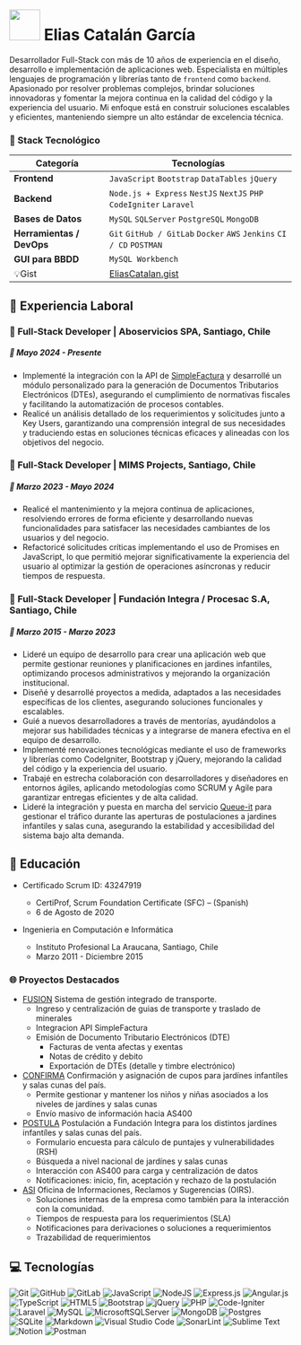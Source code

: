 
# <img src="https://media.giphy.com/media/QTfX9Ejfra3ZmNxh6B/giphy.gif?cid=790b7611bfoasj7zac7k5dq5sp5c47ffszb4djlslhpvlye7&ep=v1_stickers_search&rid=giphy.gif&ct=s" width="55px"> Elias Catalán García 
Desarrollador Full-Stack con más de 10 años de experiencia en el diseño, desarrollo e implementación de aplicaciones web. Especialista en múltiples lenguajes de programación y librerías tanto de `frontend` como `backend`. Apasionado por resolver problemas complejos, brindar soluciones innovadoras y fomentar la mejora continua en la calidad del código y la experiencia del usuario. Mi enfoque está en construir soluciones escalables y eficientes, manteniendo siempre un alto estándar de excelencia técnica.

### 🧠 Stack Tecnológico

| Categoría              | Tecnologías                                                                 |
|------------------------|------------------------------------------------------------------------------|
| **Frontend**          | `JavaScript` `Bootstrap` `DataTables` `jQuery`                            |
| **Backend**           | `Node.js + Express` `NestJS` `NextJS` `PHP` `CodeIgniter` `Laravel`                   |
| **Bases de Datos**     | `MySQL` `SQLServer` `PostgreSQL` `MongoDB`                                |
| **Herramientas / DevOps** | `Git` `GitHub / GitLab` `Docker` `AWS` `Jenkins` `CI / CD` `POSTMAN` |
| **GUI para BBDD**      | `MySQL Workbench`                                                            |
| 💡Gist                  | [EliasCatalan.gist](https://gist.github.com/EliasCatalan) |

<!-- ## 📎 Información contacto 
- Santiago, San Bernardo, Chile
- Mail: [ecatalan.code@gmail.com](mailto:ecatalan.code@gmail.com)
- LinkedIn: www.linkedin.com/in/ecatalan
- GitHub: www.github.com/EliasCatalan] -->

## 🏢 Experiencia Laboral
### 📌 Full-Stack Developer | Aboservicios SPA, Santiago, Chile
##### 📅 Mayo 2024 - Presente 
- Implementé la integración con la API de [SimpleFactura](https://simplefactura.cl) y desarrollé un módulo personalizado para la generación de Documentos Tributarios Electrónicos (DTEs), asegurando el cumplimiento de normativas fiscales y facilitando la automatización de procesos contables.
- Realicé un análisis detallado de los requerimientos y solicitudes junto a Key Users, garantizando una comprensión integral de sus necesidades y traduciendo estas en soluciones técnicas eficaces y alineadas con los objetivos del negocio.

### 📌 Full-Stack Developer | MIMS Projects, Santiago, Chile
##### 📅 Marzo 2023 - Mayo 2024
- Realicé el mantenimiento y la mejora continua de aplicaciones, resolviendo errores de forma eficiente y desarrollando nuevas funcionalidades para satisfacer las necesidades cambiantes de los usuarios y del negocio.
- Refactoricé solicitudes críticas implementando el uso de Promises en JavaScript, lo que permitió mejorar significativamente la experiencia del usuario al optimizar la gestión de operaciones asíncronas y reducir tiempos de respuesta.

### 📌 Full-Stack Developer | Fundación Integra / Procesac S.A, Santiago, Chile
##### 📅 Marzo 2015 - Marzo 2023
- Lideré un equipo de desarrollo para crear una aplicación web que permite gestionar reuniones y planificaciones en jardines infantiles, optimizando procesos administrativos y mejorando la organización institucional.
- Diseñé y desarrollé proyectos a medida, adaptados a las necesidades específicas de los clientes, asegurando soluciones funcionales y escalables.
- Guié a nuevos desarrolladores a través de mentorías, ayudándolos a mejorar sus habilidades técnicas y a integrarse de manera efectiva en el equipo de desarrollo.
- Implementé renovaciones tecnológicas mediante el uso de frameworks y librerías como CodeIgniter, Bootstrap y jQuery, mejorando la calidad del código y la experiencia del usuario.
- Trabajé en estrecha colaboración con desarrolladores y diseñadores en entornos ágiles, aplicando metodologías como SCRUM y Agile para garantizar entregas eficientes y de alta calidad.
- Lideré la integración y puesta en marcha del servicio [Queue-it](https://queue-it.com) para gestionar el tráfico durante las aperturas de postulaciones a jardines infantiles y salas cuna, asegurando la estabilidad y accesibilidad del sistema bajo alta demanda.

## 🏫 Educación
* Certificado Scrum ID: 43247919
  + CertiProf, Scrum Foundation Certificate (SFC) – (Spanish)
  + 6 de Agosto de 2020
  
* Ingenieria en Computación e Informática
  + Instituto Profesional La Araucana, Santiago, Chile
  + Marzo 2011 - Diciembre 2015

<!-- ### 👨‍💻 Habilidades Técnicas
* Lenguajes de Programación: `JavaScript`, `PHP`, `SQL`
* Frameworks y Librerías: `CodeIgniter`, `Laravel`, `Node.js + Express`, `Bootstrap`, `DataTables`, `jQuery`
* Bases de Datos: `MySQL`, `SQLServer`, `PostgreSQL`, `MongoDB`
* Herramientas y Tecnologías: `Git`, `Docker`, `AWS`, `Jenkins`, `MYSQL Workbench`, `GitHub / GitLab`, `CI / CD`, `POSTMAN` -->

### 🌐 Proyectos Destacados
*  [FUSION](https://fusion.deltainformatica.cl) Sistema de gestión integrado de transporte.
    + Ingreso y centralización de guias de transporte y traslado de minerales
    + Integracion API SimpleFactura
    + Emisión de Documento Tributario Electrónicos (DTE)
      + Facturas de venta afectas y exentas
      + Notas de crédito y debito
      + Exportación de DTEs (detalle y timbre electrónico) 
* [CONFIRMA](https://confirma.integra.cl) Confirmación y asignación de cupos para jardínes infantíles y salas cunas del país.
    + Permite gestionar y mantener los niños y niñas asociados a los niveles de jardínes y salas cunas
    + Envío masivo de información hacia AS400
* [POSTULA](https://postula.integra.cl) Postulación a Fundación Integra para los distintos jardínes infantíles y salas cunas del país.
    + Formulario encuesta para cálculo de puntajes y vulnerabilidades (RSH)
    + Búsqueda a nivel nacional de jardínes y salas cunas
    + Interacción con AS400 para carga y centralización de datos
    + Notificaciones: inicio, fin, aceptación y rechazo de la postulación
* [ASI](https://asi.integra.cl) Oficina de Informaciones, Reclamos y Sugerencias (OIRS).
    + Soluciones internas de la empresa como también para la interacción con la comunidad.
    + Tiempos de respuesta para los requerimientos (SLA)
    + Notificaciones para derivaciones o soluciones a requerimientos
    + Trazabilidad de requerimientos

## 💻 Tecnologías
![Git](https://img.shields.io/badge/git-%23F05033.svg?style=flat&logo=git&logoColor=white)
![GitHub](https://img.shields.io/badge/github-%23121011.svg?style=flat&logo=github&logoColor=white)
![GitLab](https://img.shields.io/badge/gitlab-%23181717.svg?style=flat&logo=gitlab&logoColor=white)
![JavaScript](https://img.shields.io/badge/javascript-%23323330.svg?style=flat&logo=javascript&logoColor=%23F7DF1E)
![NodeJS](https://img.shields.io/badge/node.js-6DA55F?style=flat&logo=node.js&logoColor=white)
![Express.js](https://img.shields.io/badge/express.js-%23404d59.svg?style=flat&logo=express&logoColor=%2361DAFB)
![Angular.js](https://img.shields.io/badge/angular.js-%23E23237.svg?style=flat&logo=angularjs&logoColor=white)
![TypeScript](https://img.shields.io/badge/typescript-%23007ACC.svg?style=flat&logo=typescript&logoColor=white)
![HTML5](https://img.shields.io/badge/html5-%23E34F26.svg?style=flat&logo=html5&logoColor=white)
![Bootstrap](https://img.shields.io/badge/bootstrap-%238511FA.svg?style=flat&logo=bootstrap&logoColor=white)
![jQuery](https://img.shields.io/badge/jquery-%230769AD.svg?style=flat&logo=jquery&logoColor=white)
![PHP](https://img.shields.io/badge/php-%23777BB4.svg?style=flat&logo=php&logoColor=white)
![Code-Igniter](https://img.shields.io/badge/CodeIgniter-%23EF4223.svg?style=flat&logo=codeIgniter&logoColor=white)
![Laravel](https://img.shields.io/badge/laravel-%23FF2D20.svg?style=flat&logo=laravel&logoColor=white)
![MySQL](https://img.shields.io/badge/mysql-4479A1.svg?style=flat&logo=mysql&logoColor=white)
![MicrosoftSQLServer](https://img.shields.io/badge/Microsoft%20SQL%20Server-CC2927?style=flat&logo=microsoft%20sql%20server&logoColor=white)
![MongoDB](https://img.shields.io/badge/MongoDB-%234ea94b.svg?style=flat&logo=mongodb&logoColor=white)
![Postgres](https://img.shields.io/badge/postgres-%23316192.svg?style=flat&logo=postgresql&logoColor=white)
![SQLite](https://img.shields.io/badge/sqlite-%2307405e.svg?style=flat&logo=sqlite&logoColor=white)
![Markdown](https://img.shields.io/badge/markdown-%23000000.svg?style=flat&logo=markdown&logoColor=white)
![Visual Studio Code](https://img.shields.io/badge/Visual%20Studio%20Code-0078d7.svg?style=flat&logo=visual-studio-code&logoColor=white)
![SonarLint](https://img.shields.io/badge/SonarLint-CB2029?style=flat&logo=SONARLINT&logoColor=white)
![Sublime Text](https://img.shields.io/badge/sublime_text-%23575757.svg?style=flat&logo=sublime-text&logoColor=important)
![Notion](https://img.shields.io/badge/Notion-%23000000.svg?style=flat&logo=notion&logoColor=white)
![Postman](https://img.shields.io/badge/Postman-FF6C37?style=flat&logo=postman&logoColor=white)
